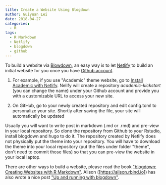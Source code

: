 ```yaml
---
title: Create a Website Using Blogdown
author: Guiyuan Lei
date: 2018-04-27
categories:
  - R
tags:
  - R Markdown
  - Netlify
  - blogdown
  - github
---
```



To build a website via [Blowdown](https://github.com/rstudio/blogdown), an easy way is to let [Netlify](https://www.netlify.com/) to build an initial website for you once you have [Github account](https://github.com). 

1. For example, if you use "Academic" theme website, go to [Install Academic with Netlify](https://app.netlify.com/start/deploy?repository=https://github.com/sourcethemes/academic-kickstart). Nelify will create a repository *academic-kickstart* (you can change the name) under your Github account and provide you with a customizable URL to access your new site. 

1. On GitHub, go to your newly created repository and edit config.toml to personalize your site. Shortly after saving the file, your site will automatically be updated

Usually you will want to write post in markdown (.md or .rmd) and pre-view in your local repository. So clone the repository from Github to your Rstudio, install blogdown and hugo to do it. The repository created by Netlify does not physically put the theme into your repository. You will have to download the theme into your local repository (put the files under folder "theme", don't need to commit those files) so that you can pre-view the website in your local laptop.

There are other ways to build a website, please read the book ["blogdown: Creating Websites with R Markdown"](https://bookdown.org/yihui/blogdown/). Alison ([https://alison.rbind.io]) has also wrote a nice post ["Up and running with blogdown"](https://alison.rbind.io/post/up-and-running-with-blogdown/). 